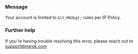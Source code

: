 
### Message
Your account is limited to `&lt;MAX&gt;` rules per IP Policy.

### Further help
If you're having trouble resolving this error, please reach out to [support@ngrok.com](mailto:support@ngrok.com?subject=Help%20with%20ERR_NGROK_1417)

